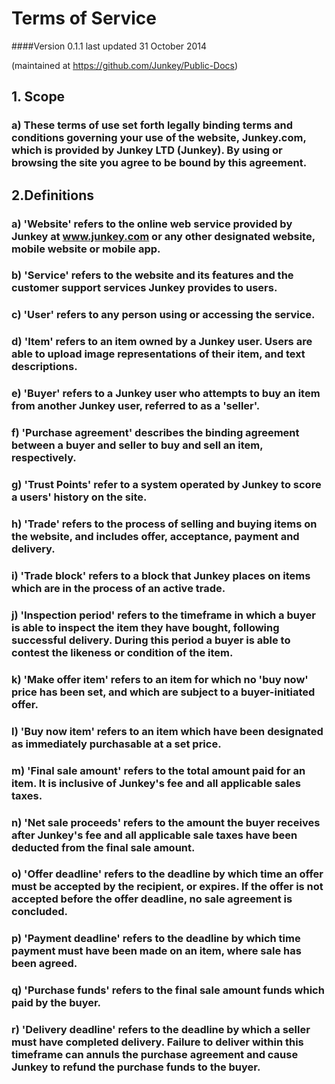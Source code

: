 # Terms of Service


####Version 0.1.1 last updated 31 October 2014

(maintained at <https://github.com/Junkey/Public-Docs>)

## 1. Scope
### a) These terms of use set forth legally binding terms and conditions governing your use of the website, Junkey.com, which is provided by Junkey LTD (Junkey). By using or browsing the site you agree to be bound by this agreement.
## 2.Definitions
### a) 'Website' refers to the online web service provided by Junkey at www.junkey.com or any other designated website, mobile website or mobile app.
### b) 'Service' refers to the website and its features and the customer support services Junkey provides to users.
### c) 'User' refers to any person using or accessing the service.
### d) 'Item' refers to an item owned by a Junkey user. Users are able to upload image representations of their item, and text descriptions.
### e) 'Buyer' refers to a Junkey user who attempts to buy an item from another Junkey user, referred to as a 'seller'.
### f) 'Purchase agreement' describes the binding agreement between a buyer and seller to buy and sell an item, respectively.
### g) 'Trust Points' refer to a system operated by Junkey to score a users' history on the site.
### h) 'Trade' refers to the process of selling and buying items on the website, and includes offer, acceptance, payment and delivery.
### i) 'Trade block' refers to a block that Junkey places on items which are in the process of an active trade.
### j) 'Inspection period' refers to the timeframe in which a buyer is able to inspect the item they have bought, following successful delivery. During this period a buyer is able to contest the likeness or condition of the item.
### k) 'Make offer item' refers to an item for which no 'buy now' price has been set, and which are subject to a buyer-initiated offer.
### l) 'Buy now item' refers to an item which have been designated as immediately purchasable at a set price.
### m) 'Final sale amount' refers to the total amount paid for an item. It is inclusive of Junkey's fee and all applicable sales taxes.
### n) 'Net sale proceeds' refers to the amount the buyer receives after Junkey's fee and all applicable sale taxes have been deducted from the final sale amount.
### o) 'Offer deadline' refers to the deadline by which time an offer must be accepted by the recipient, or expires. If the offer is not accepted before the offer deadline, no sale agreement is concluded.
### p) 'Payment deadline' refers to the deadline by which time payment must have been made on an item, where sale has been agreed.
### q) 'Purchase funds' refers to the final sale amount funds which paid by the buyer.
### r) 'Delivery deadline' refers to the deadline by which a seller must have completed delivery. Failure to deliver within this timeframe can annuls the purchase agreement and cause Junkey to refund the purchase funds to the buyer.
